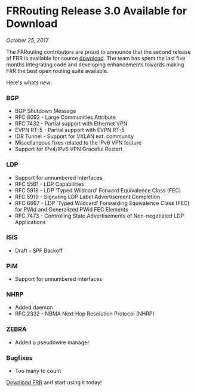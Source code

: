 # FRRouting Release 3.0 Available for Download
*October 25, 2017*

The FRRouting contributors are proud to announce that the second release of FRR is available for source [download](https://github.com/FRRouting/frr/releases/tag/frr-3.0).  The team has spent the last five months integrating code and developing enhancements towards making FRR the best open routing suite available.

Here's whats new:

### BGP
* BGP Shutdown Message
* RFC 8092 - Large Communities Attribute
* RFC 7432 - Partial support with Ethernet VPN
* EVPN RT-5 - Partial support with EVPN RT-5
* IDR Tunnel - Support for VXLAN ext. community
* Miscellaneous fixes related to the IPv6 VPN feature
* Support for IPv4/IPv6 VPN Graceful Restart

### LDP
* Support for unnumbered interfaces
* RFC 5561 - LDP Capabilities
* RFC 5918 - LDP 'Typed Wildcard' Forward Equivalence Class (FEC)
* RFC 5919 - Signaling LDP Label Advertisement Completion
* RFC 6667 - LDP 'Typed Wildcard' Forwarding Equivalence Class (FEC) for PWid and Generalized PWid FEC Elements
* RFC 7473 - Controlling State Advertisements of Non-negotiated LDP Applications

### ISIS
* Draft - SPF Backoff

### PIM
* Support for unnumbered interfaces

### NHRP
* Added daemon
* RFC 2332 - NBMA Next Hop Resolution Protocol (NHRP)

### ZEBRA
* Added a pseudowire manager

### Bugfixes
* Too many to count

[Download FRR](https://github.com/FRRouting/frr/releases/tag/frr-3.0) and start using it today!
